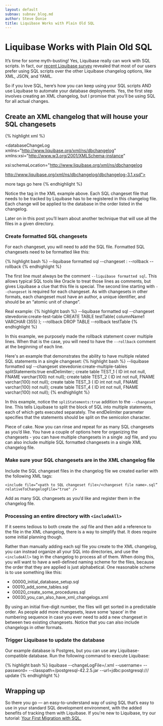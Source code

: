 ```yaml
---
layout: default
subnav: subnav_blog.md
author: Steve Donie
title: Liquibase Works with Plain Old SQL
---
```

# Liquibase Works with Plain Old SQL

It’s time for some myth-busting! Yes, Liquibase really can work with SQL scripts. In fact, our [recent Liquibase survey](https://www.liquibase.org/2020/01/top-10-findings-liquibase-survey.html) revealed that most of our users prefer using SQL scripts over the other Liquibase changelog options, like XML, JSON, and YAML. 

So if you love SQL, here’s how you can keep using your SQL scripts AND use Liquibase to automate your database deployments. Yes, the first step involves creating an XML changelog, but I promise that you’ll be using SQL for all actual changes. 

## Create an XML changelog that will house your SQL changesets

{% highlight xml %}
<?xml version="1.0" encoding="UTF-8"?>
<databaseChangeLog xmlns="http://www.liquibase.org/xml/ns/dbchangelog"
xmlns:xsi="http://www.w3.org/2001/XMLSchema-instance"

xsi:schemaLocation="http://www.liquibase.org/xml/ns/dbchangelog

http://www.liquibase.org/xml/ns/dbchangelog/dbchangelog-3.1.xsd">

<include file="<path to changeset SQL file>/<changeset file name>.sql>" relativeToChangelogFile="true"/>
more <include> tags go here

</databaseChangeLog>
{% endhighlight %}

Notice the <include> tag in the XML example above. Each SQL changeset file that needs to be tracked by Liquibase has to be registered in this changelog file. Each change will be applied to the database in the order listed in the changelog. 

Later on in this post you’ll learn about another technique that will use all the files in a given directory. 

### Create formatted SQL changesets

For each changeset, you will need to add the SQL file. Formatted SQL changesets need to be formatted like this:

{% highlight bash %} 
--liquibase formatted sql
--changeset <author name>:<a unique identifier for the SQL changeset>
<SQL statements go here>
<SQL statements go here>
--rollback <rollback SQL statements>
--rollback <rollback SQL statements>
{% endhighlight %}

The first line must always be the comment `--liquibase formatted sql`. This allows typical SQL tools like Oracle to treat those lines as comments, but gives Liquibase a clue that this file is special. The second line starting with `--changeset` is required for each changeset. As with changesets in other formats, each changeset must have an author, a unique identifier, and should be an “atomic unit of change”. 

Real example:
{% highlight bash %} 
--liquibase formatted sql
--changeset stevedonie:create-test-table
CREATE TABLE testTable(
columnName1 VARCHAR (355)
);
--rollback DROP TABLE
--rollback testTable
{% endhighlight %}

In this example, we purposely made the rollback statement cover multiple lines. When that is the case, you will need to have the `--rollback` comment at the beginning of each line.

Here's an example that demonstrates the ability to have multiple related SQL statements in a single changeset:
{% highlight bash %} 
--liquibase formatted sql
--changeset stevedonie:create-multiple-tables splitStatements:true endDelimiter:;
create table TEST_1 ( ID int not null, FNAME varchar(100) not null);
create table TEST_2 ( ID int not null, FNAME varchar(100) not null);
create table TEST_3 ( ID int not null, FNAME varchar(100) not null);
create table TEST_4 ( ID int not null, FNAME varchar(100) not null);
{% endhighlight %}

In this example, notice the `spliStatements:true` addition to the `--changeset` line. This tells Liquibase to split the block of SQL into multiple statements, each of which gets executed separately. The endDelimiter parameter specifies that the statements should be split on the semicolon character. 

Piece of cake. Now you can rinse and repeat for as many SQL changesets as you’d like. You have a couple of options here for organizing the changesets - you can have multiple changesets in a single .sql file, and you can also include multiple SQL formatted changesets in a single XML changelog file. 

### Make sure your SQL changesets are in the XML changelog file

Include the SQL changeset files in the changelog file we created earlier with the following XML tags:

```<include file=”<path to SQL changeset file>/<changeset file name>.sql” relativeToChangelogFile="true" />```

Add as many SQL changesets as you’d like and register them in the changelog file.

### Processing an entire directory with `<includeAll>`

If it seems tedious to both create the .sql file and then add a reference to the file in the XML changelog, there is a way to simplify that. It does require some initial planning though.

Rather than manually adding each sql file you create to the XML changelog, you can instead organize all your SQL into directories, and use the `<includeAll>` tag in the changelog to process all of them. When doing this, you will want to have a well-defined naming scheme for the files, because the order that they are applied is just alphabetical. One reasonable scheme is to use something like this:

- 00000_initial_database_setup.sql
- 00010_add_some_tables.sql
- 00020_create_some_procedures.sql
- 00030_you_can_also_have_xml_changelogs.xml

By using an initial five-digit number, the files will get sorted in a predictable order. As people add more changesets, leave some ‘space’ in the numbering sequence in case you ever need to add a new changeset in between two existing changesets. Notice that you can also include changelogs in other formats. 

### Trigger Liquibase to update the database

Our example database is Postgres, but you can use any Liquibase-compatible database. Run the following command to execute Liquibase:

{% highlight bash %} 
liquibase --changeLogFile=<path to changelog file>/<liquibase changelog file name>.xml --username=<database username> --password=<database password> --classpath=<path to the liquibase installation>/postgresql-42.2.5.jar --url=jdbc:postgresql://<database url>/<database name> update
{% endhighlight %}

## Wrapping up

So there you go — an easy-to-understand way of using SQL that’s easy to use in your standard SQL development environment, with the added benefits of tracking them with Liquibase. If you're new to Liquibase, try our tutorial: [Your First Migration with SQL.](https://www.liquibase.org/get_started/quickstart_sql.html)
